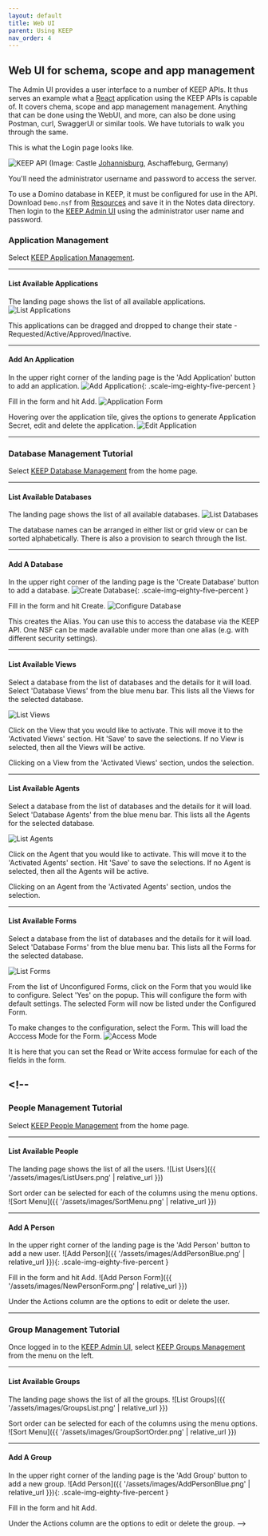 ```yaml
---
layout: default
title: Web UI
parent: Using KEEP
nav_order: 4
---
```


## Web UI for schema, scope and app management

The Admin UI provides a user interface to a number of KEEP APIs. It thus serves an example what a [React](https://reactjs.org/) application using the KEEP APIs is capable of. It covers chema, scope and app management management. Anything that can be done using the WebUI, and more, can also be done using Postman, curl, SwaggerUI or similar tools. We have tutorials to walk you through the same.

This is what the Login page looks like.

![KEEP API](../assets/images/AdminLogin.png)
(Image: Castle [Johannisburg](https://en.wikipedia.org/wiki/Schloss_Johannisburg), Aschaffeburg, Germany)

You'll need the administrator username and password to access the server.

To use a Domino database in KEEP, it must be configured for use in the API. Download `Demo.nsf` from [Resources](../references/downloads) and save it in the Notes data directory. Then login to the [KEEP Admin UI](http://localhost:8880/admin/ui/) using the administrator user name and password.

### Application Management

Select [KEEP Application Management](http://localhost:8880/admin/ui/apps).

---

#### List Available Applications

The landing page shows the list of all available applications.
![List Applications](../assets/images/ListOfApplications.png)

This applications can be dragged and dropped to change their state - Requested/Active/Approved/Inactive.

---

#### Add An Application

In the upper right corner of the landing page is the 'Add Application' button to add an application.
![Add Application](../assets/images/AddApplication.png){: .scale-img-eighty-five-percent }

Fill in the form and hit Add.
![Application Form](../assets/images/AddApplicationForm.png)

Hovering over the application tile, gives the options to generate Application Secret, edit and delete the application.
![Edit Application](../assets/images/EditApplication.png)

---

### Database Management Tutorial

Select [KEEP Database Management](http://localhost:8880/admin/ui/databases) from the home page.

---

#### List Available Databases

The landing page shows the list of all available databases.
![List Databases](../assets/images/AllDatabases.png)

The database names can be arranged in either list or grid view or can be sorted alphabetically. There is also a provision to search through the list.

---

#### Add A Database

In the upper right corner of the landing page is the 'Create Database' button to add a database.
![Create Database](../assets/images/CreateDatabaseBlue.png){: .scale-img-eighty-five-percent }

Fill in the form and hit Create.
![Configure Database](../assets/images/AddNewDatabase.png)

This creates the Alias. You can use this to access the database via the KEEP API. One NSF can be made available under more than one alias (e.g. with different security settings).

---

#### List Available Views

Select a database from the list of databases and the details for it will load. Select 'Database Views' from the blue menu bar. This lists all the Views for the selected database.

![List Views](../assets/images/ListOfViews.png)

Click on the View that you would like to activate. This will move it to the 'Activated Views' section. Hit 'Save' to save the selections. If no View is selected, then all the Views will be active.

Clicking on a View from the 'Activated Views' section, undos the selection.

---

#### List Available Agents

Select a database from the list of databases and the details for it will load. Select 'Database Agents' from the blue menu bar. This lists all the Agents for the selected database.

![List Agents](../assets/images/ListOfAgents.png)

Click on the Agent that you would like to activate. This will move it to the 'Activated Agents' section. Hit 'Save' to save the selections. If no Agent is selected, then all the Agents will be active.

Clicking on an Agent from the 'Activated Agents' section, undos the selection.

---

#### List Available Forms

Select a database from the list of databases and the details for it will load. Select 'Database Forms' from the blue menu bar. This lists all the Forms for the selected database.

![List Forms](../assets/images/ListOfForms.png)

From the list of Unconfigured Forms, click on the Form that you would like to configure. Select 'Yes' on the popup. This will configure the form with default settings. The selected Form will now be listed under the Configured Form.

To make changes to the configuration, select the Form. This will load the Acccess Mode for the Form.
![Access Mode](../assets/images/AccessMode.png)

It is here that you can set the Read or Write access formulae for each of the fields in the form.

## <!--

### People Management Tutorial

Select [KEEP People Management](http://localhost:8880/admin/ui/people) from the home page.

---

#### List Available People

The landing page shows the list of all the users.
![List Users]({{ '/assets/images/ListUsers.png' | relative_url }})

Sort order can be selected for each of the columns using the menu options.
![Sort Menu]({{ '/assets/images/SortMenu.png' | relative_url }})

---

#### Add A Person

In the upper right corner of the landing page is the 'Add Person' button to add a new user.
![Add Person]({{ '/assets/images/AddPersonBlue.png' | relative_url }}){: .scale-img-eighty-five-percent }

Fill in the form and hit Add.
![Add Person Form]({{ '/assets/images/NewPersonForm.png' | relative_url }})

Under the Actions column are the options to edit or delete the user.

---

### Group Management Tutorial

Once logged in to the [KEEP Admin UI](http://localhost:8880/admin/ui), select [KEEP Groups Management](http://localhost:8880/admin/ui/groups) from the menu on the left.

---

#### List Available Groups

The landing page shows the list of all the groups.
![List Groups]({{ '/assets/images/GroupsList.png' | relative_url }})

Sort order can be selected for each of the columns using the menu options.
![Sort Menu]({{ '/assets/images/GroupSortOrder.png' | relative_url }})

---

#### Add A Group

In the upper right corner of the landing page is the 'Add Group' button to add a new group.
![Add Person]({{ '/assets/images/AddPersonBlue.png' | relative_url }}){: .scale-img-eighty-five-percent }

Fill in the form and hit Add.

Under the Actions column are the options to edit or delete the group. -->
